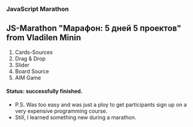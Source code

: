 ### JavaScript Marathon  


## JS-Marathon "Марафон: 5 дней 5 проектов" from Vladilen Minin

1. Cards-Sources
2. Drag & Drop
3. Slider
4. Board Source
5. AIM Game

#### Status: successfully finished.


* P.S. Was too easy and was just a ploy to get participants sign up on a very expensive programming course.
* Still, I learned something new during a marathon.
